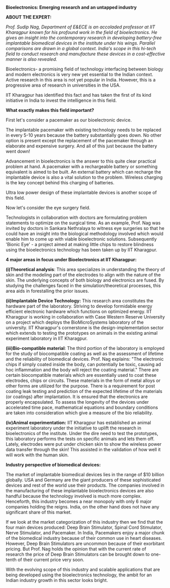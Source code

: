 **Bioelectronics: Emerging research and an untapped industry**

**ABOUT THE EXPERT:**

_Prof. Sudip Nag, Department of E&amp;ECE is an_ _accoladed_ _professor at IIT Kharagpur known for his profound work in the field of bioelectronics. He gives an insight into the contemporary research in developing battery-free implantable biomedical devices in the institute under his wings. Parallel comparisons are drawn in a global context. India&#39;s scope in this hi-tech field to conduct research and manufacture these devices in a cost-effective manner is also revealed._

Bioelectronics- a promising field of technology interfacing between biology and modern electronics is very new yet essential to the Indian context. Active research in this area is not yet popular in India. However, this is a progressive area of research in universities in the USA.

IIT Kharagpur has identified this fact and has taken the first of its kind initiative in India to invest the intelligence in this field.

**What exactly makes this field important?**

First let&#39;s consider a pacemaker as our bioelectronic device.

The implantable pacemaker with existing technology needs to be replaced in every 5-10 years because the battery substantially goes down. No other option is present except the replacement of the pacemaker through an elaborate and expensive surgery. And all of this just because the battery went down!

Advancement in bioelectronics is the answer to this quite clear practical problem at hand. A pacemaker with a rechargeable battery or something equivalent is aimed to be built. An external battery which can recharge the implantable device is also a vital solution to the problem. Wireless charging is the key concept behind this charging of batteries.

Ultra low power design of these implantable devices is another scope of this field.

Now let&#39;s consider the eye surgery field.

Technologists in collaboration with doctors are formulating problem statements to optimize on the surgical time. As an example, Prof. Nag was invited by doctors in Sankara Nethralaya to witness eye surgeries so that he could have an insight into the biological methodology involved which would enable him to come up with viable bioelectronic solutions. Subsequently &#39;Bionic Eye&#39; - a project aimed at making little chips to restore blindness using the bioelectronics technology has been taken up by IIT Kharagpur.

**4 major areas in focus under Bioelectronics at IIT Kharagpur:**

**(i)Theoretical analysis**: This area specializes in understanding the theory of skin and the modeling part of the electrodes to align with the nature of the skin. The underlying concepts of both biology and electronics are fused. By studying the challenges faced in the simulation/theoretical processes, this area aids in forestalling the prior issues.

**(ii)Implantable Device Technology:** This research area constitutes the hardware part of the laboratory. Striving to develop formidable energy efficient electronic hardware which functions on optimized energy. IIT Kharagpur is working in collaboration with Case Western Reserve University on a project which deploys the BioMicroSystems laboratory of the university. IIT Kharagpur&#39;s cornerstone is the design-implementation sector which extends to testing the prototypes on animals in the existing animal experiment laboratory in IIT Kharagpur.

**(iii)Bio-compatible material**: The third portion of the laboratory is employed for the study of biocompatible coating as well as the assessment of lifetime and the reliability of biomedical devices. Prof. Nag explains: &quot;The electronic chips if simply coated inside the body, can potentially be toxic, causing ad hoc inflammation and the body will reject the coating material.&quot; There are certain biocompatible materials which are essentially used to coat these electrodes, chips or circuits. These materials in the form of metal alloys or other forms are utilized for the purpose. There is a requirement for post coating leak testing and prediction of the expected lifetime of the materials (or coatings) after implantation. It is ensured that the electronics are properly encapsulated. To assess the longevity of the devices under accelerated time pace, mathematical equations and boundary conditions are taken into consideration which give a measure of the bio reliability.

**(iv)Animal experimentation:** IIT Kharagpur has established an animal experiment laboratory under the initiative to uplift the research in bioelectronics of the institute. Under the dire need to test the prototypes, this laboratory performs the tests on specific animals and lets them off. Lately, electrodes were put under chicken skin to show the wireless power data transfer through the skin! This assisted in the validation of how well it will work with the human skin.







**Industry perspective of biomedical devices:**

The market of implantable biomedical devices lies in the range of $10 billion globally. USA and Germany are the giant producers of these sophisticated devices and rest of the world use their products. The companies involved in the manufacturing of these implantable bioelectronics devices are also handful because the technology involved is much more complex. Henceforth, this industry becomes a near monopoly with only 6 major companies holding the reigns. India, on the other hand does not have any significant share of this market.

If we look at the market categorization of this industry then we find that the four main devices produced: Deep Brain Stimulator, Spinal Cord Stimulator, Nerve Stimulator, and Pacemaker. In India, Pacemakers enjoy a major chunk of the biomedical industry because of their common use in heart diseases. However, Deep Brain Stimulators are uncommon because of their exorbitant pricing. But Prof. Nag holds the opinion that with the current rate of research the price of Deep Brain Stimulators can be brought down to one-tenth of their current price very soon.

With the evolving scope of this industry and scalable applications that are being developed using the bioelectronics technology, the ambit for an Indian industry growth in this sector looks bright.


